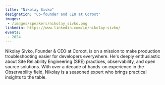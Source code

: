 ```yaml
---
title: "Nikolay Sivko"
designation: "Co-founder and CEO at Coroot"
images:
 - /images/speakers/nikolay_sivko.png
linkedin: https://www.linkedin.com/in/nikolay-sivko/
events:
 - 2024
---
```


Nikolay Sivko, Founder & CEO at Coroot, is on a mission to make production troubleshooting easier for developers everywhere. He's deeply enthusiastic about Site Reliability Engineering (SRE) practices, observability, and open source solutions. With over a decade of hands-on experience in the Observability field, Nikolay is a seasoned expert who brings practical insights to the table.